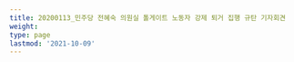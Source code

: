 ```yaml
---
title: 20200113_민주당 전혜숙 의원실 톨게이트 노동자 강제 퇴거 집행 규탄 기자회견
weight: 
type: page
lastmod: '2021-10-09'
---
```

